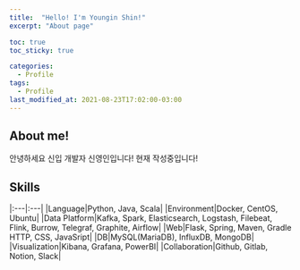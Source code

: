 ```yaml
---
title:  "Hello! I'm Youngin Shin!"
excerpt: "About page"

toc: true
toc_sticky: true

categories:
  - Profile
tags:
  - Profile
last_modified_at: 2021-08-23T17:02:00-03:00
---
```

## About me!

안녕하세요 신입 개발자 신영인입니다!
현재 작성중입니다!

## Skills

|:---|:---|
|Language|Python, Java, Scala|
|Environment|Docker, CentOS, Ubuntu|
|Data Platform|Kafka, Spark, Elasticsearch, Logstash, Filebeat, Flink, Burrow, Telegraf, Graphite, Airflow|
|Web|Flask, Spring, Maven, Gradle<br>HTTP, CSS, JavaSript|
|DB|MySQL(MariaDB), InfluxDB, MongoDB|
|Visualization|Kibana, Grafana, PowerBI|
|Collaboration|Github, Gitlab, Notion, Slack|